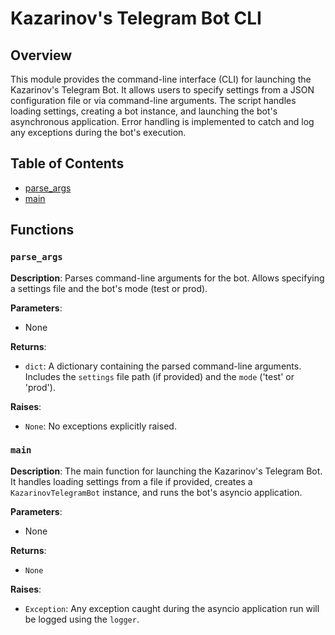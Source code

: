 # Kazarinov's Telegram Bot CLI

## Overview

This module provides the command-line interface (CLI) for launching the Kazarinov's Telegram Bot. It allows users to specify settings from a JSON configuration file or via command-line arguments.  The script handles loading settings, creating a bot instance, and launching the bot's asynchronous application. Error handling is implemented to catch and log any exceptions during the bot's execution.


## Table of Contents

* [parse_args](#parse-args)
* [main](#main)


## Functions

### `parse_args`

**Description**: Parses command-line arguments for the bot.  Allows specifying a settings file and the bot's mode (test or prod).

**Parameters**:
- None

**Returns**:
- `dict`: A dictionary containing the parsed command-line arguments.  Includes the `settings` file path (if provided) and the `mode` ('test' or 'prod').

**Raises**:
- `None`: No exceptions explicitly raised.


### `main`

**Description**: The main function for launching the Kazarinov's Telegram Bot.  It handles loading settings from a file if provided, creates a `KazarinovTelegramBot` instance, and runs the bot's asyncio application.

**Parameters**:
- None

**Returns**:
- `None`

**Raises**:
- `Exception`:  Any exception caught during the asyncio application run will be logged using the `logger`.